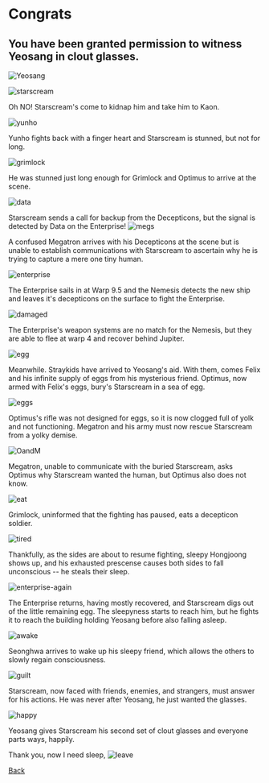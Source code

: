 # Congrats 
## You have been granted permission to witness Yeosang in clout glasses.
![Yeosang](../pictures\yeosang-glasses.jpg)

![starscream](../pictures\starscream.jpg)

Oh NO! Starscream's come to kidnap him and take him to Kaon.

![yunho](../pictures\yunho.jpg) 

Yunho fights back with a finger heart and Starscream is stunned, but not for long.

![grimlock](../pictures\grimlock-optimus.jpg)

He was stunned just long enough for Grimlock and Optimus to arrive at the scene.

![data](../pictures\data.jpg)

Starscream sends a call for backup from the Decepticons, but the signal is detected by Data on the Enterprise!
![megs](../pictures\confused-megs.png)

A confused Megatron arrives with his Decepticons at the scene but is unable to establish communications with Starscream to ascertain why he is trying to capture a mere one tiny human.

![enterprise](../pictures\enterprise.jfif)

The Enterprise sails in at Warp 9.5 and the Nemesis detects the new ship and leaves it's decepticons on the surface to fight the Enterprise.

![damaged](../pictures\enterprise-damaged.jfif)

The Enterprise's weapon systems are no match for the Nemesis, but they are able to flee at warp 4 and recover behind Jupiter.

![egg](../pictures\felix-egg.jpg)

Meanwhile. Straykids have arrived to Yeosang's aid. With them, comes Felix and his infinite supply of eggs from his mysterious friend. Optimus, now armed with Felix's eggs, bury's Starscream in a sea of egg.


![eggs](../pictures\eggs.jfif)

 Optimus's rifle was not designed for eggs, so it is now clogged full of yolk and not functioning. Megatron and his army must now rescue Starscream from a yolky demise.

 ![OandM](../pictures\optimus-megatron.jfif)
 
 Megatron, unable to communicate with the buried Starscream, asks Optimus why Starscream wanted the human, but Optimus also does not know.

 ![eat](../pictures\hungry.jfif)
 
 Grimlock, uninformed that the fighting has paused, eats a decepticon soldier.

 ![tired](../pictures\tired.jfif)
 
 Thankfully, as the sides are about to resume fighting, sleepy Hongjoong shows up, and his exhausted prescense causes both sides to fall unconscious -- he steals their sleep.

 ![enterprise-again](../pictures\enterprise-2.jfif)
 
 The Enterprise returns, having mostly recovered, and Starscream digs out of the little remaining egg. The sleepyness starts to reach him, but he fights it to reach the building holding Yeosang before also falling asleep.

 ![awake](../pictures\wake-up.gif)
 
 Seonghwa arrives to wake up his sleepy friend, which allows the others to slowly regain consciousness.

 ![guilt](../pictures\guilty.jfif)

Starscream, now faced with friends, enemies, and strangers, must answer for his actions.
He was never after Yeosang, he just wanted the glasses.

![happy](../pictures\starscream-glasses.png)

Yeosang gives Starscream his second set of clout glasses and everyone parts ways, happily.

Thank you, now I need sleep, 
![leave](../pictures\please-leave.jpg)

[Back](https://monip1.github.io/fun-things/)
